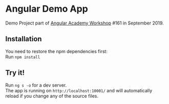 # Angular Demo App

Demo Project part of <a href="https://angular.ac" target="_blank">Angular Academy Workshop</a> #161 in September 2019.

## Installation

You need to restore the npm dependencies first:  
Run `npm install`

## Try it!

Run `ng s -o` for a dev server.  
The app is running on `http://localhost:10001/` and will automatically reload if you change any of the source files.